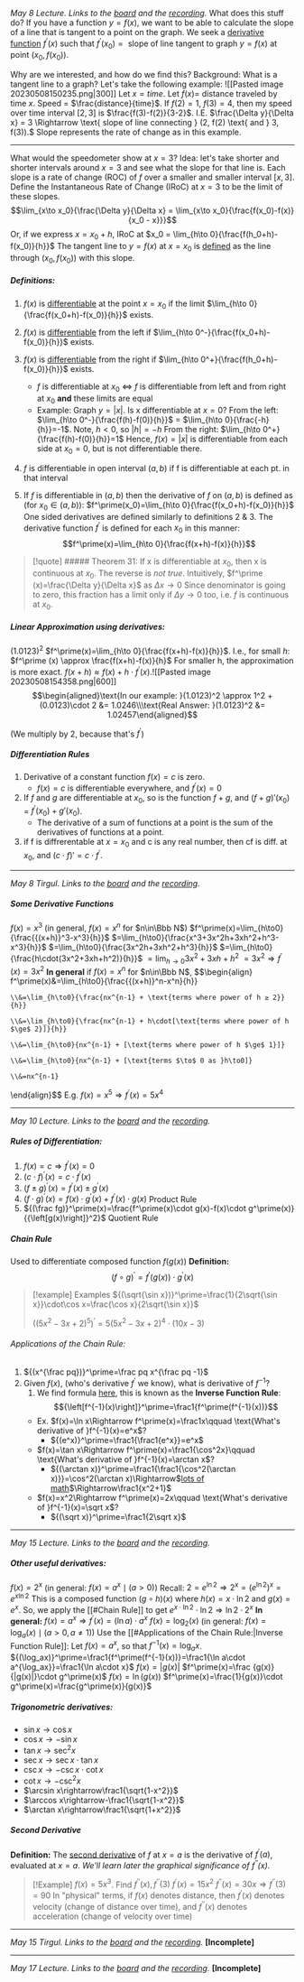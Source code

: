 *May 8 Lecture. Links to the [board](https://drive.google.com/file/d/1BwMi6pAdCWz0UrAnsMBeoXTBa8z6roiN/view?usp=sharing) and the [recording](https://drive.google.com/file/d/1zN1ep3dD9x7Rmo8kGeQKTHNNBCH0p6RK/view?usp=sharing).*
What does this stuff do?
	If you have a function $y=f(x)$, we want to be able to calculate the slope of a line that is tangent to a point on the graph.
	We seek a <u>derivative function</u> $f^\prime(x)$ such that
		$f^\prime(x_0)=\text{ slope of line tangent to graph }y=f(x)\text{ at point }(x_0,f(x_0))$.

Why are we interested, and how do we find this?
Background:
	What is a tangent line to a graph?
	Let's take the following example:
		![[Pasted image 20230508150235.png|300]]
		Let $x=time$.
		Let $f(x) =$ distance traveled by time $x$.
		Speed = $\frac{distance}{time}$.
		If $f(2)=1$, $f(3)=4$, then my speed over time interval $[2,3]$ is $\frac{f(3)-f(2)}{3-2}$.
			I.E. $\frac{\Delta y}{\Delta x} = 3 \Rightarrow \text{ slope of line connecting } (2, f(2) \text{ and } 3, f(3)).$ 
		Slope represents the rate of change as in this example.

---
What would the speedometer show at $x=3$?
Idea: let's take shorter and shorter intervals around $x=3$ and see what the slope for that line is. Each slope is a rate of change (ROC) of $f$ over a smaller and smaller interval $[x,3]$. Define the Instantaneous Rate of Change (IRoC) at $x=3$ to be the limit of these slopes. $$\lim_{x\to x_0}{\frac{\Delta y}{\Delta x} = \lim_{x\to x_0}{\frac{f(x_0)-f(x)}{x_0 - x}}}$$ Or, if we express $x=x_0 + h$, IRoC at $x_0 = \lim_{h\to 0}{\frac{f(h_0+h)-f(x_0)}{h}}$
The tangent line to $y=f(x)$ at $x=x_0$ is <u>defined</u> as the line through $(x_0, f(x_0))$ with this slope.

##### Definitions:
1) $f(x)$ is <u>differentiable</u> at the point $x=x_0$ if the limit $\lim_{h\to 0}{\frac{f(x_0+h)-f(x_0)}{h}}$ exists.
2) $f(x)$ is <u>differentiable</u> from the left   if $\lim_{h\to 0^-}{\frac{f(x_0+h)-f(x_0)}{h}}$ exists.
3) $f(x)$ is <u>differentiable</u> from the right if $\lim_{h\to 0^+}{\frac{f(h_0+h)-f(x_0)}{h}}$ exists.
	- $f$ is differentiable at $x_0$ $\iff$ $f$ is differentiable from left and from right at $x_0$ **and** these limits are equal
	
	* Example: Graph $y=|x|$. Is x differentiable at $x=0$?
	  From the left: $\lim_{h\to 0^-}{\frac{f(h)-f(0)}{h}}$ = $\lim_{h\to 0}{\frac{-h}{h}}=-1$. Note, $h<0$, so $|h|=-h$
	  From the right: $\lim_{h\to 0^+}{\frac{f(h)-f(0)}{h}}=1$
	  Hence, $f(x)=|x|$ is differentiable from each side at $x_0=0$, but is not differentiable there.
4) $f$ is differentiable in open interval $(a,b)$ if f is differentiable at each pt. in that interval
5) If $f$ is differentiable in $(a,b)$ then the derivative of $f$ on $(a,b)$ is defined as (for $x_0\in(a,b)$): $f^\prime(x_0)=\lim_{h\to 0}{\frac{f(x_0+h)-f(x_0)}{h}}$
	One sided derivatives are defined similarly to definitions 2 & 3.
The derivative function $f^\prime$ is defined for each $x_0$ in this manner: $$f^\prime(x)=\lim_{h\to 0}{\frac{f(x+h)-f(x)}{h}}$$

> [!quote] ##### Theorem 31:
> If x is differentiable at $x_0$, then x is continuous at $x_0$. The reverse is *not true*.
> Intuitively, $f^\prime (x)=\frac{\Delta y}{\Delta x}$ as $\Delta x \to 0$ Since denominator is going to zero, this fraction has a limit only if $\Delta y\to 0$ too, i.e. $f$ is continuous at $x_0$.

##### Linear Approximation using derivatives:
$(1.0123)^2$
$f^\prime(x)=\lim_{h\to 0}{\frac{f(x+h)-f(x)}{h}}$. I.e., for small $h$:
$f^\prime (x) \approx \frac{f(x+h)-f(x)}{h}$
For smaller h, the approximation is more exact.
$f(x+h)\approx f(x)+h\cdot f^\prime (x)$.![[Pasted image 20230508154358.png|600]]
$$\begin{aligned}\text{In our example: }(1.0123)^2 \approx 1^2 + (0.0123)\cdot 2 &= 1.0246\\\text{Real Answer: }(1.0123)^2 &= 1.02457\end{aligned}$$

(We multiply by 2, because that's $f^\prime$)

##### Differentiation Rules
1) Derivative of a constant function $f(x)=c$ is zero.
	- $f(x)=c$ is differentiable everywhere, and $f^\prime(x)=0$
2) If $f$ and $g$ are differentiable at $x_0$, so is the function $f+g$, and $(f+g)\prime(x_0)$ = $f^\prime(x_0) + g\prime(x_0)$.
	- The derivative of a sum of functions at a point is the sum of the derivatives of functions at a point.
3) if f is diffrerentable at $x=x_0$ and c is any real number, then cf is diff. at $x_0$, and $(c\cdot f)\prime = c\cdot f^\prime$.
---
*May 8 Tirgul. Links to the [board](https://drive.google.com/file/d/1S_NZEhPPuh-J7UZWxVKXWi7kgmO_z-7Q/view?usp=sharing) and the [recording](https://drive.google.com/file/d/1zN1ep3dD9x7Rmo8kGeQKTHNNBCH0p6RK/view?usp=sharing).*
##### Some Derivative Functions
$f(x)=x^3$ (in general, $f(x) = x^n$ for $n\in\Bbb N$)
$f^\prime(x)=\lim_{h\to0}{\frac{{(x+h)}^3-x^3}{h}}$
$=\lim_{h\to0}{\frac{x^3+3x^2h+3xh^2+h^3-x^3}{h}}$
$=\lim_{h\to0}{\frac{3x^2h+3xh^2+h^3}{h}}$
$=\lim_{h\to0}{\frac{h\cdot(3x^2+3xh+h^2)}{h}}$
$=\lim_{h\to0}{3x^2+3xh+h^2}$
$=3x^2 \Rightarrow f^\prime(x)=3x^2$
**In general**
if $f(x) = x^n$ for $n\in\Bbb N$,
$$\begin{align}
	f^\prime(x)&=\lim_{h\to0}{\frac{{(x+h)}^n-x^n}{h}}
	
	\\&=\lim_{h\to0}{\frac{nx^{n-1} + \text{terms where power of h ≥ 2}}{h}}
	
	\\&=\lim_{h\to0}{\frac{nx^{n-1} + h\cdot[\text{terms where power of h $\ge$ 2}]}{h}}
	
	\\&=\lim_{h\to0}{nx^{n-1} + [\text{terms where power of h $\ge$ 1}]}
	
	\\&=\lim_{h\to0}{nx^{n-1} + [\text{terms $\to$ 0 as }h\to0]}
	
	\\&=nx^{n-1}
\end{align}$$
E.g. $f(x) = x^5\Rightarrow f^\prime(x)=5x^4$

---
*May 10 Lecture. Links to the [board](https://drive.google.com/file/d/1z4C-JCqc7vx1cP1Z-UaKlwRk_358B4eq/view?usp=sharing) and the [recording](https://drive.google.com/file/d/10TehH0JSiymOF9wxWyi-5U3tamo7EgTT/view?usp=sharing).*
##### Rules of Differentiation:
1. $f(x)=c\Rightarrow f^\prime(x)=0$
2. ${(c\cdot f)}^\prime(x)=c\cdot f^\prime(x)$
3. ${(f\pm g)}^\prime(x)=f^\prime(x)\pm g^\prime(x)$
4. ${(f\cdot g)}^\prime(x)=f(x)\cdot g^\prime(x)+f^\prime(x)\cdot g(x)$
	Product Rule
5. ${(\frac fg)}^\prime(x)=\frac{f^\prime(x)\cdot g(x)-f(x)\cdot g^\prime(x)}{{\left[g(x)\right]}^2}$
	Quotient Rule

##### Chain Rule
Used to differentiate composed function $f(g(x))$
	**Definition:** $${(f\circ g)}^\prime=f^\prime(g(x))\cdot g^\prime(x)$$
> [!example] Examples
> ${(\sqrt{\sin x})}^\prime=\frac{1}{2\sqrt{\sin x}}\cdot\cos x=\frac{\cos x}{2\sqrt{\sin x}}$
> 
> ${({(5x^2-3x+2)}^5)}^\prime=5{(5x^2-3x+2)}^4\cdot(10x-3)$

###### Applications of the Chain Rule:
1. ${(x^{\frac pq})}^\prime=\frac pq x^{\frac pq -1}$
2. Given $f(x)$, (who's derivative $f^\prime$ we know), what is derivative of $f^{-1}$?
	1. We find formula [here](https://drive.google.com/file/d/10TehH0JSiymOF9wxWyi-5U3tamo7EgTT/view?t=1h19m), this is known as the **Inverse Function Rule**:$${\left[f^{-1}(x)\right]}^\prime=\frac1{f^\prime(f^{-1}(x))}$$
	- Ex. $f(x)=\ln x\Rightarrow f^\prime(x)=\frac1x\qquad \text{What's derivative of }f^{-1}(x)=e^x$?
		- ${(e^x)}^\prime=\frac1{\frac1{e^x}}=e^x$
	- $f(x)=\tan x\Rightarrow f^\prime(x)=\frac1{\cos^2x}\qquad \text{What's derivative of }f^{-1}(x)=\arctan x$?
		- ${(\arctan x)}^\prime=\frac1{\frac1{\cos^2(\arctan x)}}=\cos^2(\arctan x)\Rightarrow$[lots of math](https://drive.google.com/file/d/10TehH0JSiymOF9wxWyi-5U3tamo7EgTT/view?t=1h34m30s)$\Rightarrow\frac1{x^2+1}$
	- $f(x)=x^2\Rightarrow f^\prime(x)=2x\qquad \text{What's derivative of }f^{-1}(x)=\sqrt x$?
		- ${(\sqrt x)}^\prime=\frac1{2\sqrt x}$
---
*May 15 Lecture. Links to the [board](https://drive.google.com/file/d/1dFASNn6Xd4YzXUSHsNLkqV739o3WLJLu/view?usp=sharing) and the [recording](https://drive.google.com/file/d/15RNuaMs73eEMTTOE6A2OBvyYL6uSSnAJ/view?usp=sharing).*
##### Other useful derivatives:
$f(x)=2^x$ (in general: $f(x)=a^x\mid (a>0)$)
	Recall: $2=e^{\ln2}\Rightarrow2^x={(e^{\ln2})}^x=e^{x\ln2}$
	This is a composed function $(g\circ h)(x)$ where $h(x)=x\cdot\ln2$ and $g(x)=e^x$.
	So, we apply the [[#Chain Rule]] to get $e^{x\cdot\ln2}\cdot\ln2\Rightarrow\ln2\cdot 2^x$
	**In general:**
	$f(x)=a^x\Rightarrow f^\prime(x)=(\ln a)\cdot a^x$
$f(x)=\log_2(x)$ (in general: $f(x)=\log_a(x)\mid(a>0,a\not=1)$)
	Use the [[#Applications of the Chain Rule:|Inverse Function Rule]]:
	Let $f(x)=a^x$, so that $f^{-1}(x)=\log_ax$.
	${(\log_ax)}^\prime=\frac1{f^\prime(f^{-1}(x))}=\frac1{\ln a\cdot a^{\log_ax}}=\frac1{\ln a\cdot x}$
$f(x)=|g(x)|$
	$f^\prime(x)=\frac {g(x)}{|g(x)|}\cdot g^\prime(x)$
$f(x)=\ln(g(x))$
	$f^\prime(x)=\frac{1}{g(x)}\cdot g^\prime(x)=\frac{g^\prime(x)}{g(x)}$
##### Trigonometric derivatives:
- $\sin x\rightarrow\cos x$
- $\cos x\rightarrow-\sin x$
- $\tan x\rightarrow\sec^2x$ 
- $\sec x\rightarrow\sec x\cdot\tan x$
- $\csc x\rightarrow-\csc x\cdot\cot x$
- $\cot x\rightarrow-\csc^2x$
- $\arcsin x\rightarrow\frac1{\sqrt{1-x^2}}$
- $\arccos x\rightarrow-\frac1{\sqrt{1-x^2}}$
- $\arctan x\rightarrow\frac1{\sqrt{1+x^2}}$
##### Second Derivative
**Definition:** The <u>second derivative</u> of $f$ at $x=a$ is the derivative of $f^\prime(a)$, evaluated at $x=a$.
*We'll learn later the graphical significance of $f^{\prime\prime}(x)$.*

> [!Example]
> $f(x)=5x^3$. Find $f^{\prime\prime}(x),f^{\prime\prime}(3)$
> $f^{\prime}(x)=15x^2$
> $f^{\prime\prime}(x)=30x\Rightarrow f^{\prime\prime}(3)=90$
In "physical" terms, if $f(x)$ denotes distance, then $f^\prime(x)$ denotes velocity (change of distance over time), and $f^{\prime\prime}(x)$ denotes acceleration (change of velocity over time)

---
*May 15 Tirgul. Links to the [board](https://drive.google.com/file/d/1tpdT4hh9mK4BQsP4c0kzmhpqJ22tFux7/view?usp=sharing) and the [recording](https://drive.google.com/file/d/1DYerFUrS_VTiF-x110mAMMfijngYG4Y7/view?usp=sharing).*
**\[Incomplete]**

---
*May 17 Lecture. Links to the [board](https://drive.google.com/file/d/1uoFO6oGx4snb2b7w5d6NiHLif-sXGahC/view?usp=sharing) and the [recording](https://drive.google.com/file/d/1LCHNtfOGq5c4wNoIxWh8H0RmwglGTSME/view?usp=sharing).*
**\[Incomplete]**
